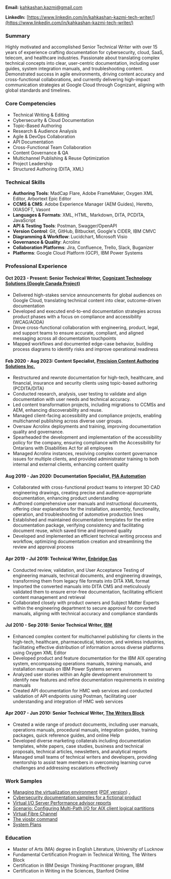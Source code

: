 **Email:** [kahkashan.kazmi@gmail.com](kahkashan.kazmi@gmail.com)

**LinkedIn:** [https://www.linkedin.com/in/kahkashan-kazmi-tech-writer/](https://www.linkedin.com/in/kahkashan-kazmi-tech-writer/)

### Summary ###

Highly motivated and accomplished Senior Technical Writer with over 15 years of experience crafting documentation for cybersecurity, cloud, SaaS, telecom, and healthcare industries. Passionate about translating complex technical concepts into clear, user-centric documentation, including user guides, system integration manuals, and troubleshooting content. Demonstrated success in agile environments, driving content accuracy and cross-functional collaborations, and currently delivering high-impact communication strategies at Google Cloud through Cognizant, aligning with global standards and timelines.

### Core Competencies ###

- Technical Writing & Editing  
- Cybersecurity & Cloud Documentation  
- Topic-Based Authoring  
- Research & Audience Analysis  
- Agile & DevOps Collaboration  
- API Documentation  
- Cross-Functional Team Collaboration  
- Content Governance & QA  
- Multichannel Publishing & Reuse Optimization  
- Project Leadership  
- Structured Authoring (DITA, XML)


### Technical Skills ###

- **Authoring Tools**: MadCap Flare, Adobe FrameMaker, Oxygen XML Editor, Arbortext Epic Editor  
- **CCMS & CMS**: Adobe Experience Manager (AEM Guides), Heretto, IXIASOFT, Vasont  
- **Languages & Formats**: XML, HTML, Markdown, DITA, PCDITA, JavaScript  
- **API & Testing Tools**: Postman, Swagger/OpenAPI  
- **Version Control**: Git, GitHub, Bitbucket, Google's CIDER, IBM CMVC
- **Diagramming & Workflow**: Lucidchart, Microsoft Visio
- **Governance & Quality**: Acrolinx
- **Collaboration Platforms**: Jira, Confluence, Trello, Slack, Buganizer  
- **Platforms**: Google Cloud Platform (GCP), IBM Power Systems  

### Professional Experience ###


#### Oct 2023 - Present: Senior Technical Writer, [Cognizant Technology Solutions (Google Canada Project)](https://www.cognizant.com/ca/en) ####

- Delivered high-stakes service announcements for global audiences on Google Cloud, translating technical content into clear, outcome-driven documentation
- Developed and executed end-to-end documentation strategies across product phases with a focus on compliance and accessibility (WCAG/AODA)
- Drove cross-functional collaboration with engineering, product, legal, and support teams to ensure accurate, compliant, and aligned messaging across all documentation touchpoints
- Mapped workflows and documented edge-case behavior, building process diagrams to identify risks and improve operational readiness


#### Feb 2020 - Aug 2023: Content Specialist, [Precision Content Authoring Solutions Inc.](https://www.precisioncontent.com/) ####

- Restructured and rewrote documentation for high-tech, healthcare, and financial, insurance and security clients using topic-based authoring (PCDITA/DITA)
- Conducted research, analysis, user testing to validate and align documentation with user needs and technical accuracy.
- Led content transformation projects, including migrations to CCMSs and AEM, enhancing discoverability and reuse.
- Managed client-facing accessibility and compliance projects, enabling multichannel publishing across diverse user groups.
- Oversaw Acrolinx deployments and training, improving documentation quality and governance.
- Spearheaded the development and implementation of the accessibility policy for the company, ensuring compliance with the Accessibility for Ontarians with Disabilities Act for all employees
- Managed Acrolinx instances, resolving complex content governance issues for multiple clients, and provided administrator training to both internal and external clients, enhancing content quality


#### Aug 2019 - Jan 2020: Documentation Specialist, [PIA Automation](https://www.piagroup.com/en/) ####

- Collaborated with cross-functional product teams to interpret 3D CAD engineering drawings, creating precise and audience-appropriate documentation, enhancing product understanding
- Authored comprehensive user manuals and instructional documents, offering clear explanations for the installation, assembly, functionality, operation, and troubleshooting of automotive production lines
- Established and maintained documentation templates for the entire documentation package, verifying consistency and facilitating document reuse, which saved time and improved quality
- Developed and implemented an efficient technical writing process and workflow, optimizing documentation creation and streamlining the review and approval process


#### Apr 2019 - Jul 2019: Technical Writer, [Enbridge Gas](https://www.enbridgegas.com) ####

- Conducted review, validation, and User Acceptance Testing of engineering manuals, technical documents, and engineering drawings, transforming them from legacy file formats into DITA XML format
- Imported the converted manuals into DITA CMS and meticulously validated them to ensure error-free documentation, facilitating efficient content management and retrieval
- Collaborated closely with product owners and Subject Matter Experts within the engineering department to secure approval for converted manuals, aligning with technical accuracy and compliance standards


#### Jul 2010 - Sep 2018: Senior Technical Writer, [IBM](https://www.ibm.com/ibm/in/en/) ####

- Enhanced complex content for multichannel publishing for clients in the high-tech, healthcare, pharmaceutical, telecom, and wireless industries, facilitating effective distribution of information across diverse platforms using Oxygen XML Editor
- Developed product and feature documentation for the IBM AIX operating system, encompassing operations manuals, training manuals, and installation manuals on IBM Power Systems servers
- Analyzed user stories within an Agile development environment to identify new features and refine documentation requirements in existing manuals
- Created API documentation for HMC web services and conducted validation of API endpoints using Postman, facilitating user understanding and integration of HMC web services


#### Apr 2007 - Jun 2010: Senior Technical Writer, [The Writers Block](http://www.twb.in/) ####

- Created a wide range of product documents, including user manuals, operations manuals, procedural manuals, integration guides, training packages, quick reference guides, and online Help
- Developed diverse marketing collaterals including documentation templates, white papers, case studies, business and technical proposals, technical articles, newsletters, and analytical reports
- Managed small teams of technical writers and developers, providing mentorship to assist team members in overcoming learning curve challenges and addressing escalations effectively


### Work Samples ## 

- [Managing the virtualization environment](https://www.ibm.com/support/knowledgecenter/en/POWER9/p9efd/p9efd_kickoff.htm) ([PDF version](http://public.dhe.ibm.com/systems/power/docs/hw/p9/p9efd.pdf)) [.](#work-samples)
- [Cybersecurity documentation samples for a fictional product](https://kahkashank.github.io/security/sample-epsilonx)
- [Virtual I/O Server Performance advisor reports](https://www.ibm.com/support/knowledgecenter/en/POWER9/p9hb1/p9hb1_vios_perf_adv_reports.htm) 
- [Scenario: Configuring Multi-Path I/O for AIX client logical partitions](https://www.ibm.com/support/knowledgecenter/en/POWER9/p9hb1/p9hb1_vios_mpio.htm)
- [Virtual Fibre Channel](https://www.ibm.com/support/knowledgecenter/9009-42A/p9hb1/p9hb1_vios_concepts_vfc.htm)
- [The viosbr command](https://www.ibm.com/support/knowledgecenter/en/8284-21A/p8hcg/p8hcg_viosbr.htm)
- [System Plans](https://www.ibm.com/support/knowledgecenter/9119-MHE/p8hc6/p8hc6_kickoff.htm)

### Education ###

- Master of Arts (MA) degree in English Literature, University of Lucknow
- Fundamental Certification Program in Technical Writing, The Writers Block
- Certification in IBM Design Thinking Practitioner program, IBM
- Certification in Writing in the Sciences, Stanford Online



